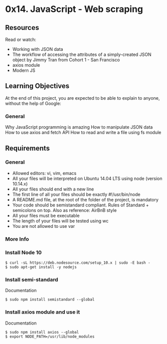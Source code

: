# 0x14. JavaScript - Web scraping

## Resources
Read or watch:

- Working with JSON data
- The workflow of accessing the attributes of a simply-created JSON object by Jimmy Tran from Cohort 1 - San Francisco
- axios module
- Modern JS

## Learning Objectives
At the end of this project, you are expected to be able to explain to anyone, without the help of Google:

### General
Why JavaScript programming is amazing
How to manipulate JSON data
How to use axios and fetch API
How to read and write a file using fs module

## Requirements

### General

- Allowed editors: vi, vim, emacs
- All your files will be interpreted on Ubuntu 14.04 LTS using node (version 10.14.x)
- All your files should end with a new line
- The first line of all your files should be exactly #!/usr/bin/node
- A README.md file, at the root of the folder of the project, is mandatory
- Your code should be semistandard compliant. Rules of Standard + semicolons on top. Also as reference: AirBnB style
- All your files must be executable
- The length of your files will be tested using wc
- You are not allowed to use var

### More Info

### Install Node 10
```
$ curl -sL https://deb.nodesource.com/setup_10.x | sudo -E bash -
$ sudo apt-get install -y nodejs
```
### Install semi-standard

Documentation
```
$ sudo npm install semistandard --global
```
### Install axios module and use it
Documentation
```
$ sudo npm install axios --global
$ export NODE_PATH=/usr/lib/node_modules
```